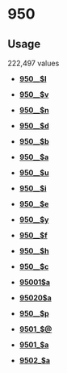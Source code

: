 # 950

## Usage

222,497 values

-   **[950\_\_$l](../../tags/950/950__l-1.md)**  

-   **[950\_\_$v](../../tags/950/950__v-2.md)**  

-   **[950\_\_$n](../../tags/950/950__n-3.md)**  

-   **[950\_\_$d](../../tags/950/950__d-4.md)**  

-   **[950\_\_$b](../../tags/950/950__b-5.md)**  

-   **[950\_\_$a](../../tags/950/950__a-6.md)**  

-   **[950\_\_$u](../../tags/950/950__u-7.md)**  

-   **[950\_\_$i](../../tags/950/950__i-8.md)**  

-   **[950\_\_$e](../../tags/950/950__e-9.md)**  

-   **[950\_\_$y](../../tags/950/950__y-10.md)**  

-   **[950\_\_$f](../../tags/950/950__f-11.md)**  

-   **[950\_\_$h](../../tags/950/950__h-12.md)**  

-   **[950\_\_$c](../../tags/950/950__c-13.md)**  

-   **[95001$a](../../tags/950/95001a-14.md)**  

-   **[95020$a](../../tags/950/95020a-15.md)**  

-   **[950\_\_$p](../../tags/950/950__p-16.md)**  

-   **[9501\_$@](../../tags/950/9501__-17.md)**  

-   **[9501\_$a](../../tags/950/9501_a-18.md)**  

-   **[9502\_$a](../../tags/950/9502_a-19.md)**  


